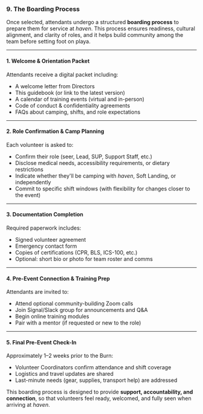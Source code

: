 ### **9\. The Boarding Process**

Once selected, attendants undergo a structured **boarding process** to prepare them for service at *haven*. This process ensures readiness, cultural alignment, and clarity of roles, and it helps build community among the team before setting foot on playa.

---

#### **1\. Welcome & Orientation Packet**

Attendants receive a digital packet including:

* A welcome letter from Directors  
* This guidebook (or link to the latest version)  
* A calendar of training events (virtual and in-person)  
* Code of conduct & confidentiality agreements  
* FAQs about camping, shifts, and role expectations

---

#### **2\. Role Confirmation & Camp Planning**

Each volunteer is asked to:

* Confirm their role (seer, Lead, SUP, Support Staff, etc.)  
* Disclose medical needs, accessibility requirements, or dietary restrictions  
* Indicate whether they'll be camping with *haven*, Soft Landing, or independently  
* Commit to specific shift windows (with flexibility for changes closer to the event)

---

#### **3\. Documentation Completion**

Required paperwork includes:

* Signed volunteer agreement  
* Emergency contact form  
* Copies of certifications (CPR, BLS, ICS-100, etc.)  
* Optional: short bio or photo for team roster and comms

---

#### **4\. Pre-Event Connection & Training Prep**

Attendants are invited to:

* Attend optional community-building Zoom calls  
* Join Signal/Slack group for announcements and Q\&A  
* Begin online training modules  
* Pair with a mentor (if requested or new to the role)

---

#### **5\. Final Pre-Event Check-In**

Approximately 1–2 weeks prior to the Burn:

* Volunteer Coordinators confirm attendance and shift coverage  
* Logistics and travel updates are shared  
* Last-minute needs (gear, supplies, transport help) are addressed

This boarding process is designed to provide **support, accountability, and connection**, so that volunteers feel ready, welcomed, and fully seen when arriving at *haven*. 
